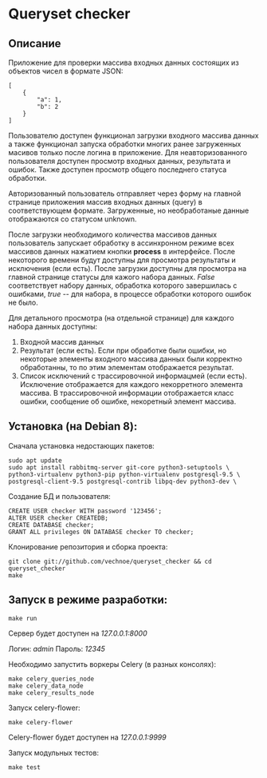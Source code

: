 # Queryset checker

## Описание
Приложение для проверки массива входных данных состоящих из объектов
чисел в формате JSON:

    [
	    {
	    	"a": 1,
	    	"b": 2
	    }
    ]

Пользователю доступен функционал загрузки входного массива данных
а также функционал запуска обработки многих ранее загруженных масивов
только после логина в приложение. Для неавторизованного пользователя
доступен просмотр входных данных, результата и ошибок. Также доступен
просмотр общего последнего статуса обработки.

Авторизованный пользователь отправляет через форму на главной странице 
приложения массив входных данных (query) в соответствующем формате. 
Загруженные, но необработаные данные отображаются со статусом unknown.

После загрузки необходимого количества массивов данных пользователь
запускает обработку в ассинхронном режиме всех массивов данных 
нажатием кнопки **process** в интерфейсе. После некоторого времени
будут доступны для просмотра результаты и исключения (если есть). 
После загрузки доступны для просмотра на главной странице статусы для 
кажого набора данных. *False* соответствует набору данных, обработка 
которого завершилась с ошибками, *true* -- для набора, в процессе 
обработки которого ошибок не было.

Для детального просмотра (на отдельной странице) для каждого набора 
данных доступны:
1. Входной массив данных
2. Результат (если есть). Если при обработке были ошибки, но некоторые
   элементы входного массива данных были корректно обработанны, то по 
   этим элементам отображается результат.
3. Список исключений с трассировочной информацмей (если есть). 
   Исключение отображается для каждого некорретного элемента массива. 
   В трассировочной информации отображается класс ошибки, сообщение об 
   ошибке, некоретный элемент массива.
 

## Установка (на Debian 8):
Сначала установка недостающих пакетов:
    
    sudo apt update 
    sudo apt install rabbitmq-server git-core python3-setuptools \
    python3-virtualenv python3-pip python-virtualenv postgresql-9.5 \
    postgresql-client-9.5 postgresql-contrib libpq-dev python3-dev \

Создание БД и пользователя:

    CREATE USER checker WITH password '123456';
    ALTER USER checker CREATEDB;
    CREATE DATABASE checker;
    GRANT ALL privileges ON DATABASE checker TO checker;
    
Клонирование репозитория и сборка проекта:

    git clone git://github.com/vechnoe/queryset_checker && cd queryset_checker
    make
    
## Запуск в режиме разработки:
    make run

Сервер будет доступен на *127.0.0.1:8000*

Логин: *admin*
Пароль: *12345*

Необходимо запустить воркеры Celery (в разных консолях):

    make celery_queries_node
    make celery_data_node
    make celery_results_node

Запуск celery-flower:
    
    make celery-flower
    
Celery-flower будет доступен на *127.0.0.1:9999*

Запуск модульных тестов:
    
    make test
